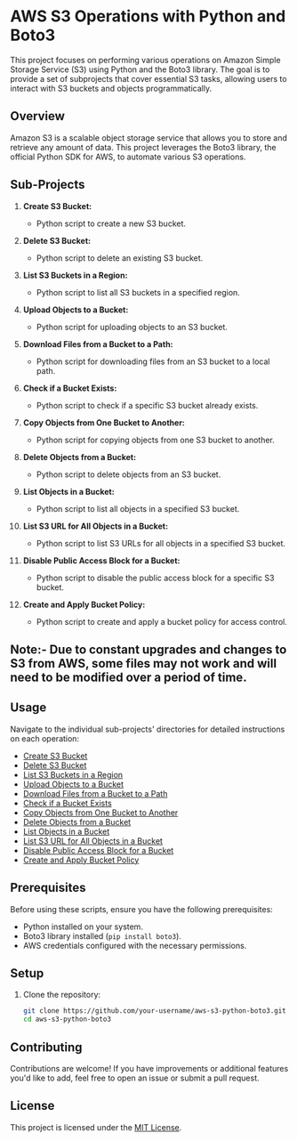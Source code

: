 # AWS S3 Operations with Python and Boto3

This project focuses on performing various operations on Amazon Simple Storage Service (S3) using Python and the Boto3 library. The goal is to provide a set of subprojects that cover essential S3 tasks, allowing users to interact with S3 buckets and objects programmatically.

## Overview

Amazon S3 is a scalable object storage service that allows you to store and retrieve any amount of data. This project leverages the Boto3 library, the official Python SDK for AWS, to automate various S3 operations.

## Sub-Projects

1. **Create S3 Bucket:**
   - Python script to create a new S3 bucket.

2. **Delete S3 Bucket:**
   - Python script to delete an existing S3 bucket.

3. **List S3 Buckets in a Region:**
   - Python script to list all S3 buckets in a specified region.

4. **Upload Objects to a Bucket:**
   - Python script for uploading objects to an S3 bucket.

5. **Download Files from a Bucket to a Path:**
   - Python script for downloading files from an S3 bucket to a local path.

6. **Check if a Bucket Exists:**
   - Python script to check if a specific S3 bucket already exists.

7. **Copy Objects from One Bucket to Another:**
   - Python script for copying objects from one S3 bucket to another.

8. **Delete Objects from a Bucket:**
   - Python script to delete objects from an S3 bucket.

9. **List Objects in a Bucket:**
   - Python script to list all objects in a specified S3 bucket.

10. **List S3 URL for All Objects in a Bucket:**
    - Python script to list S3 URLs for all objects in a specified S3 bucket.

11. **Disable Public Access Block for a Bucket:**
    - Python script to disable the public access block for a specific S3 bucket.

12. **Create and Apply Bucket Policy:**
    - Python script to create and apply a bucket policy for access control.


## Note:- Due to constant upgrades and changes to S3 from AWS, some files may not work and will need to be modified over a period of time.
 

## Usage

Navigate to the individual sub-projects' directories for detailed instructions on each operation:

- [Create S3 Bucket](create_bucket/README.md)
- [Delete S3 Bucket](delete_bucket/README.md)
- [List S3 Buckets in a Region](list_buckets/README.md)
- [Upload Objects to a Bucket](upload_objects/README.md)
- [Download Files from a Bucket to a Path](download_files/README.md)
- [Check if a Bucket Exists](check_bucket_exists/README.md)
- [Copy Objects from One Bucket to Another](copy_objects/README.md)
- [Delete Objects from a Bucket](delete_objects/README.md)
- [List Objects in a Bucket](list_objects/README.md)
- [List S3 URL for All Objects in a Bucket](list_urls/README.md)
- [Disable Public Access Block for a Bucket](disable_public_access_block/README.md)
- [Create and Apply Bucket Policy](bucket_policy/README.md)

## Prerequisites

Before using these scripts, ensure you have the following prerequisites:

- Python installed on your system.
- Boto3 library installed (`pip install boto3`).
- AWS credentials configured with the necessary permissions.


## Setup

1. Clone the repository:
   ```bash
   git clone https://github.com/your-username/aws-s3-python-boto3.git
   cd aws-s3-python-boto3


## Contributing

Contributions are welcome! If you have improvements or additional features you'd like to add, feel free to open an issue or submit a pull request.

## License

This project is licensed under the [MIT License](LICENSE).


